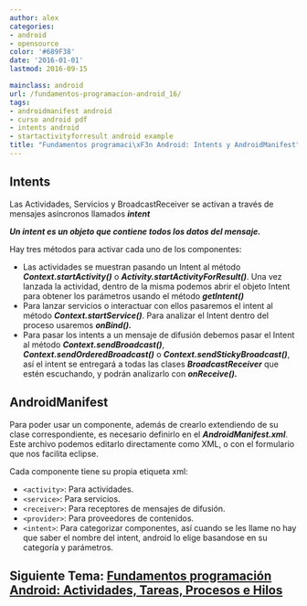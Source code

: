 ```yaml
---
author: alex
categories:
- android
- opensource
color: '#689F38'
date: '2016-01-01'
lastmod: 2016-09-15

mainclass: android
url: /fundamentos-programacion-android_16/
tags:
- androidmanifest android
- curso android pdf
- intents android
- startactivityforresult android example
title: "Fundamentos programaci\xF3n Android: Intents y AndroidManifest"
---
```


## Intents

Las Actividades, Servicios y BroadcastReceiver se activan a través de mensajes asíncronos llamados ***intent***

***Un intent es un objeto que contiene todos los datos del mensaje.***

Hay tres métodos para activar cada uno de los componentes:

<!--more--><!--ad-->

  * Las actividades se muestran pasando un Intent al método ***Context.startActivity()*** o ***Activity.startActivityForResult()***. Una vez lanzada la actividad, dentro de la misma podemos abrir el objeto Intent para obtener los parámetros usando el método ***getIntent()***
  * Para lanzar servicios o interactuar con ellos pasaremos el intent al método ***Context.startService()***. Para analizar el Intent dentro del proceso usaremos ***onBind().***
  * Para pasar los intents a un mensaje de difusión debemos pasar el Intent al método ***Context.sendBroadcast()***, ***Context.sendOrderedBroadcast()*** o ***Context.sendStickyBroadcast()***, así el intent se entregará a todas las clases ***BroadcastReceiver*** que estén escuchando, y podrán analizarlo con ***onReceive().***

## AndroidManifest

Para poder usar un componente, además de crearlo extendiendo de su clase correspondiente, es necesario definirlo en el ***AndroidManifest.xml***. Este archivo podemos editarlo directamente como XML, o con el formulario que nos facilita eclipse.

Cada componente tiene su propia etiqueta xml:

  * `<activity>`: Para actividades.
  * `<service>`: Para servicios.
  * `<receiver>`: Para receptores de mensajes de difusión.
  * `<provider>`: Para proveedores de contenidos.
  * `<intent>`: Para categorizar componentes, así cuando se les llame no hay que saber el nombre del intent, android lo elige basandose en su categoría y parámetros.

## Siguiente Tema: [Fundamentos programación Android: Actividades, Tareas, Procesos e Hilos][1]

 [1]: https://elbauldelprogramador.com/fundamentos-programacion-android_17/
